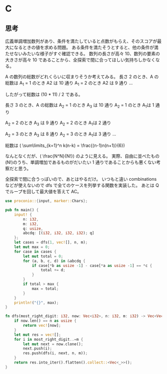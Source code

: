 <script type="text/x-mathjax-config">
 MathJax.Hub.Config({
 tex2jax: {
 inlineMath: [["$","$"], ["\\(","\\)"]],
 displayMath: [ ['$$','$$'], ["\\[","\\]"] ]
 }
 });
</script>

# C

## 思考

広義単調増加数列があり、条件を満たしていると点数がもらえ、そのスコアが最大になるときの値を求める問題。
ある条件を満たそうとすると、他の条件が満たせないみたいな様子がすぐ確認できる。
数列の長さが高々 10、数列の要素の大きさが高々 10 であることから、全探索で間に合ってほしい気持ちしかなくなる。

A の数列の総数がどれくらいに収まりそうか考えてみる。
長さ 2 のとき、A の総数は
A<sub>1</sub> = 1 のとき A2 は 10 通り
A<sub>1</sub> = 2 のとき A2 は 9 通り
...

したがって総数は (10 \* 11) / 2 である。

長さ 3 のとき、A の総数は
A<sub>2</sub> = 1 のとき A<sub>3</sub> は 10 通り
A<sub>2</sub> = 1 のとき A<sub>1</sub>は 1 通り

A<sub>2</sub> = 2 のとき A<sub>3</sub> は 9 通り
A<sub>2</sub> = 2 のとき A<sub>1</sub>は 2 通り

A<sub>2</sub> = 3 のとき A<sub>3</sub> は 8 通り
A<sub>2</sub> = 3 のとき A<sub>1</sub>は 3 通り
...

総数は
\( \sum\limits_{k=1}^n k(n-k) = \frac{(n-1)n(n+1)}{6}\)

なんとなくだが、\( \frac{N^N}{N!}\) のように見える。
実際、自由に並べたもの(N!)のうち、単調増加であるものがだいたい 1 通りであることからも悪くない考察だと思う。

全探索で間に合うっぽいので、あとはやるだけ。
いつもと違い combinations などが使えないので dfs で全てのケースを列挙する関数を実装した。
あとは Q でループを回して最大値を答えて AC。

```rust
use proconio::{input, marker::Chars};

pub fn main() {
    input! {
        n: i32,
        m: i32,
        q: usize,
        abcdq: [(i32, i32, i32, i32); q]
    };
    let cases = dfs(1, vec![], n, m);
    let mut max = 0;
    for case in cases {
        let mut total = 0;
        for (a, b, c, d) in &abcdq {
            if case[*b as usize -1] - case[*a as usize -1] == *c {
                total += d;
            }
        }
        if total > max {
            max = total;
        }
    }
    println!("{}", max);
}

fn dfs(most_right_digit: i32, now: Vec<i32>, n: i32, m: i32) -> Vec<Vec<i32>> {
    if now.len() == n as usize {
        return vec![now];
    }
    let mut res = vec![];
    for i in most_right_digit..=m {
        let mut next = now.clone();
        next.push(i);
        res.push(dfs(i, next, n, m));
    }
    return res.into_iter().flatten().collect::<Vec<_>>();
}
```
